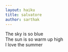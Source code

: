 ```yaml
---
layout: haiku
title: salvatore
author: sarthak
---
```


The sky is so blue<br>
The sun is so warm up high<br>
I love the summer<br>
